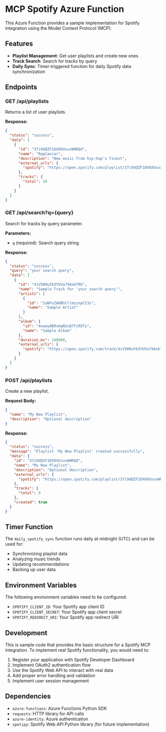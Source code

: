 # MCP Spotify Azure Function

This Azure Function provides a sample implementation for Spotify integration using the Model Context Protocol (MCP).

## Features

- **Playlist Management**: Get user playlists and create new ones
- **Track Search**: Search for tracks by query
- **Daily Sync**: Timer-triggered function for daily Spotify data synchronization

## Endpoints

### GET /api/playlists
Returns a list of user playlists.

**Response:**
```json
{
  "status": "success",
  "data": [
    {
      "id": "37i9dQZF1DX0XUsuxWHRQd",
      "name": "RapCaviar",
      "description": "New music from hip-hop's finest",
      "external_urls": {
        "spotify": "https://open.spotify.com/playlist/37i9dQZF1DX0XUsuxWHRQd"
      },
      "tracks": {
        "total": 50
      }
    }
  ]
}
```

### GET /api/search?q={query}
Search for tracks by query parameter.

**Parameters:**
- `q` (required): Search query string

**Response:**
```json
{
  "status": "success",
  "query": "your search query",
  "data": [
    {
      "id": "4iV5W9uYEdYUVa79Axb7Rh",
      "name": "Sample Track for 'your search query'",
      "artists": [
        {
          "id": "1uNFoZAHBGtllmzznpCI3s",
          "name": "Sample Artist"
        }
      ],
      "album": {
        "id": "4aawyAB9vmqN3uQ7FjRGTy",
        "name": "Sample Album"
      },
      "duration_ms": 240000,
      "external_urls": {
        "spotify": "https://open.spotify.com/track/4iV5W9uYEdYUVa79Axb7Rh"
      }
    }
  ]
}
```

### POST /api/playlists
Create a new playlist.

**Request Body:**
```json
{
  "name": "My New Playlist",
  "description": "Optional description"
}
```

**Response:**
```json
{
  "status": "success",
  "message": "Playlist 'My New Playlist' created successfully",
  "data": {
    "id": "37i9dQZF1DX0XUsuxWHRQd",
    "name": "My New Playlist",
    "description": "Optional description",
    "external_urls": {
      "spotify": "https://open.spotify.com/playlist/37i9dQZF1DX0XUsuxWHRQd"
    },
    "tracks": {
      "total": 0
    },
    "created": true
  }
}
```

## Timer Function

The `daily_spotify_sync` function runs daily at midnight (UTC) and can be used for:
- Synchronizing playlist data
- Analyzing music trends
- Updating recommendations
- Backing up user data

## Environment Variables

The following environment variables need to be configured:

- `SPOTIFY_CLIENT_ID`: Your Spotify app client ID
- `SPOTIFY_CLIENT_SECRET`: Your Spotify app client secret
- `SPOTIFY_REDIRECT_URI`: Your Spotify app redirect URI

## Development

This is sample code that provides the basic structure for a Spotify MCP integration. To implement real Spotify functionality, you would need to:

1. Register your application with Spotify Developer Dashboard
2. Implement OAuth2 authentication flow
3. Use the Spotify Web API to interact with real data
4. Add proper error handling and validation
5. Implement user session management

## Dependencies

- `azure-functions`: Azure Functions Python SDK
- `requests`: HTTP library for API calls
- `azure-identity`: Azure authentication
- `spotipy`: Spotify Web API Python library (for future implementation)